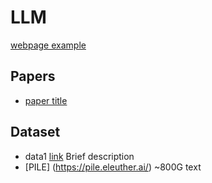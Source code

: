 # LLM

[webpage example](https://github.com/anguyen8/XAI-papers/blob/master/README.md)

## Papers

* [paper title]()

## Dataset

* data1 [link]() Brief description
* [PILE] (https://pile.eleuther.ai/) ~800G text
